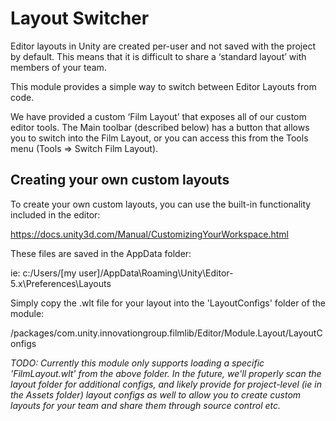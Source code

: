 # Layout Switcher

Editor layouts in Unity are created per-user and not saved with the
 project by default. This means that it is difficult to share a 
 ‘standard layout’ with members of your team.  
 
This module provides a simple way to switch between Editor Layouts from code. 

We have provided a custom ‘Film Layout’ that exposes all of our custom 
editor tools. The Main toolbar (described below) has a button that allows
you to switch into the Film Layout, or you can access this from the 
Tools menu (Tools => Switch Film Layout).

## Creating your own custom layouts

To create your own custom layouts, you can use the built-in functionality
included in the editor:

https://docs.unity3d.com/Manual/CustomizingYourWorkspace.html

These files are saved in the AppData folder:

ie: c:/Users/[my user]/AppData\Roaming\Unity\Editor-5.x\Preferences\Layouts

Simply copy the .wlt file for your layout into the 'LayoutConfigs' folder of the module:

/packages/com.unity.innovationgroup.filmlib/Editor/Module.Layout/LayoutConfigs


*TODO: Currently this module only supports loading a specific 'FilmLayout.wlt' from the 
above folder. In the future, we'll properly scan the layout folder for additional configs,
and likely provide for project-level (ie in the Assets folder) layout configs as well to 
allow you to create custom layouts for your team and share them through source control etc.*
